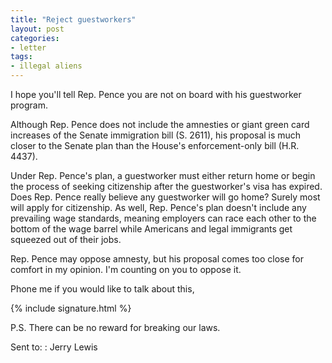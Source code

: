 ```yaml
---
title: "Reject guestworkers"
layout: post
categories:
- letter
tags:
- illegal aliens
---
```


I hope you'll tell Rep. Pence you are not on board with his guestworker program.

Although Rep. Pence does not include the amnesties or giant green card increases of the Senate immigration bill (S. 2611), his proposal is much closer to the Senate plan than the House's enforcement-only bill (H.R. 4437).

Under Rep. Pence's plan, a guestworker must either return home or begin the process of seeking citizenship after the guestworker's visa has expired. Does Rep. Pence really believe any guestworker will go home? Surely most will apply for citizenship. As well, Rep. Pence's plan doesn't include any prevailing wage standards, meaning employers can race each other to the bottom of the wage barrel while Americans and legal immigrants get squeezed out of their jobs.

Rep. Pence may oppose amnesty, but his proposal comes too close for comfort in my opinion. I'm counting on you to oppose it.

Phone me if you would like to talk about this,

{% include signature.html %}

P.S. There can be no reward for breaking our laws.

Sent to:
: Jerry Lewis
